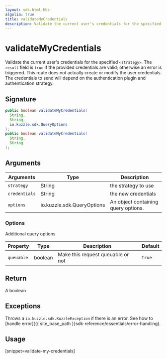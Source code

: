 ```yaml
---
layout: sdk.html.hbs
algolia: true
title: validateMyCredentials
description: Validate the current user's credentials for the specified `<strategy>`.
---
```


# validateMyCredentials

Validate the current user's credentials for the specified `<strategy>`. The `result` field is `true` if the provided credentials are valid; otherwise an error is triggered. This route does not actually create or modify the user credentials. The credentials to send will depend on the authentication plugin and authentication strategy.

## Signature

```java
public boolean validateMyCredentials(
  String, 
  String, 
  io.kuzzle.sdk.QueryOptions
);
public boolean validateMyCredentials(
  String,
  String
);
```

## Arguments

| Arguments    | Type    | Description
|--------------|---------|-------------
| `strategy` | String | the strategy to use
| `credentials` | String | the new credentials
| `options`  | io.kuzzle.sdk.QueryOptions    | An object containing query options.


### **Options**

Additional query options

| Property     | Type    | Description                       | Default |
| ---------- | ------- | --------------------------------- | ------- |
| `queuable` | boolean | Make this request queuable or not | `true`  |


## Return

A boolean

## Exceptions

Throws a `io.kuzzle.sdk.KuzzleException` if there is an error. See how to [handle error]({{ site_base_path }}sdk-reference/essentials/error-handling).

## Usage

[snippet=validate-my-credentials]

